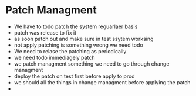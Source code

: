 
# Patch Managment

- We have to todo patch the system reguarlaer basis
- patch was release to fix it
- as soon patch out and make sure in test ssytem worksing
- not apply patching is something wrong we need todo
- We need to relase the patching as periodically
- we need todo immediagely patch
- we patch managment something we need to go through change managment
- deploy the patch on test first before apply to prod
- we should all the things in change managment before applying the patch
- 